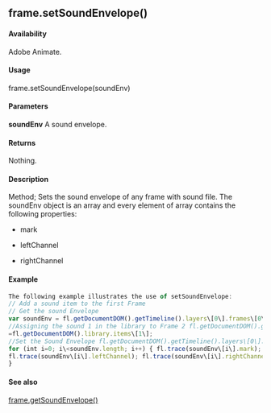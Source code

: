 ## frame.setSoundEnvelope()

#### Availability

Adobe Animate.

#### Usage

frame.setSoundEnvelope(soundEnv)

#### Parameters

**soundEnv** A sound envelope.

#### Returns

Nothing.

#### Description

Method; Sets the sound envelope of any frame with sound file. The soundEnv object is an array and every element of array contains the following properties:

-   mark

-   leftChannel

-   rightChannel

#### Example

```javascript
The following example illustrates the use of setSoundEnvelope:
// Add a sound item to the first Frame
// Get the sound Envelope
var soundEnv = fl.getDocumentDOM().getTimeline().layers\[0\].frames\[0\].getSoundEnvelope();
//Assigning the sound 1 in the library to Frame 2 fl.getDocumentDOM().getTimeline().layers\[0\].frames\[1\].soundLibraryItem
=fl.getDocumentDOM().library.items\[1\];
//Set the Sound Envelope fl.getDocumentDOM().getTimeline().layers\[0\].frames\[1\].setSoundEnvelope(soundEnv);
for (int i=0; i\<soundEnv.length; i++) { fl.trace(soundEnv\[i\].mark);
fl.trace(soundEnv\[i\].leftChannel); fl.trace(soundEnv\[i\].rightChannel);
}

```
#### See also

[frame.getSoundEnvelope()](../Frame_object/frame8.md)
